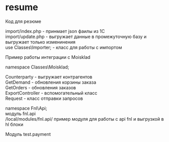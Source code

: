 # resume
Код для резюме

import/index.php - принмает json фаилы из 1С  
import/update.php - выгружает данные в промежуточную базу и выгружает только изменинения   
use Classes\Importer; - класс для работы с импортом  

Пример работы интеграции с Moisklad  

namespace Classes\Moisklad;

Counterparty - выгружает контрагентов   
GetDemand - обновления корзины заказа    
GetOrders - обновления заказов    
ExportController - вспомогательный класс  
Request - класс отправки запросов


namespace Fnl\Api;  
модуль fnl.api  
/local/modules/fnl.api/ пример модуля для работы с api fnl и выгрузкой в hl блоки


Модуль test.payment
